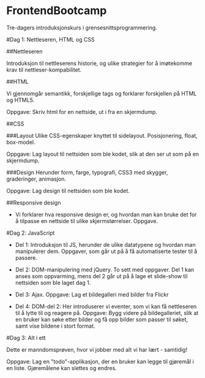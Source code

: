 FrontendBootcamp
================

Tre-dagers introduksjonskurs i grensesnittsprogrammering. 

#Dag 1: Nettleseren, HTML og CSS

##Nettleseren

Introduksjon til nettleserens historie, og ulike strategier for å imøtekomme krav til nettleser-kompabilitet. 

##HTML 

Vi gjennomgår semantikk, forskjellige tags og forklarer forskjellen på HTML og HTML5.

Oppgave: Skriv html for en nettside, ut i fra en skjermdump. 

##CSS

###Layout
Ulike CSS-egenskaper knyttet til sidelayout. Posisjonering, float, box-model. 

Oppgave: Lag layout til nettsiden som ble kodet, slik at den ser ut som på en skjermdump. 

###Design
Herunder form, farge, typografi, CSS3 med skygger, graderinger, animasjon.

Oppgave: Lag design til nettsiden som ble kodet.

##Responsive design

* Vi forklarer hva responsive design er, og hvordan man kan bruke det for å tilpasse en nettside til ulike skjermstørrelser. Oppgave.

#Dag 2: JavaScript

* Del 1: Introduksjon til JS, herunder de ulike datatypene og hvordan man manipulerer dem. Oppgaver, som går ut på å få automatiserte tester til å passere. 

* Del 2: DOM-manipulering med jQuery. To sett med oppgaver. Del 1 kan anses som oppvarming, mens del 2 går ut på å lage et slide-show til nettsiden som ble laget dag 1. 

* Del 3: Ajax. Oppgave: Lag et bildegalleri med bilder fra Flickr

* Del 4: DOM-del 2: Her introduserer vi eventer, som vi kan få nettleseren til å lytte til og reagere på. Oppgave: Bygg videre på bildegalleriet, slik at en bruker kan søke etter bilder og få opp bilder som passer til søket, samt vise bildene i stort format. 

#Dag 3: Alt i ett

Dette er manndomsprøven, hvor vi jobber med alt vi har lært - samtidig!

Oppgave: Lag en "todo"-applikasjon, der en bruker kan legge til gjøremål i en liste. Gjøremålene kan slettes og endres. 

